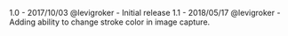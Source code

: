 1.0 -   2017/10/03 @levigroker - Initial release
1.1 -   2018/05/17 @levigroker - Adding ability to change stroke color in image capture.
